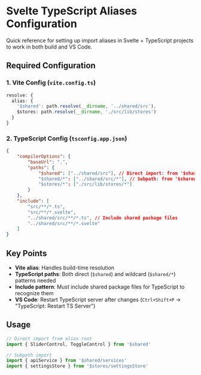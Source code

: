 # Svelte TypeScript Aliases Configuration

Quick reference for setting up import aliases in Svelte + TypeScript projects to work in both build and VS Code.

## Required Configuration

### 1. Vite Config (`vite.config.ts`)

```typescript
resolve: {
  alias: {
    '$shared': path.resolve(__dirname, '../shared/src'),
    $stores: path.resolve(__dirname, './src/lib/stores')
  }
}
```

### 2. TypeScript Config (`tsconfig.app.json`)

```json
{
	"compilerOptions": {
		"baseUrl": ".",
		"paths": {
			"$shared": ["../shared/src"], // Direct import: from '$shared'
			"$shared/*": ["../shared/src/*"], // Subpath: from '$shared/components'
			"$stores/*": ["./src/lib/stores/*"]
		}
	},
	"include": [
		"src/**/*.ts",
		"src/**/*.svelte",
		"../shared/src/**/*.ts", // Include shared package files
		"../shared/src/**/*.svelte"
	]
}
```

## Key Points

- **Vite alias**: Handles build-time resolution
- **TypeScript paths**: Both direct (`$shared`) and wildcard (`$shared/*`) patterns needed
- **Include pattern**: Must include shared package files for TypeScript to recognize them
- **VS Code**: Restart TypeScript server after changes (`Ctrl+Shift+P` → "TypeScript: Restart TS Server")

## Usage

```typescript
// Direct import from alias root
import { SliderControl, ToggleControl } from '$shared'

// Subpath import
import { apiService } from '$shared/services'
import { settingsStore } from '$stores/settingsStore'
```
